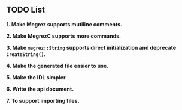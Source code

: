 ## TODO List

**1. Make Megrez supports mutiline comments.**

**2. Make MegrezC supports more commands.**

**3. Make `megrez::String` supports direct initialization and deprecate `CreateString()`.**

**4. Make the generated file easier to use.**

**5. Make the IDL simpler.**

**6. Write the api document.**

**7. To support importing files.**